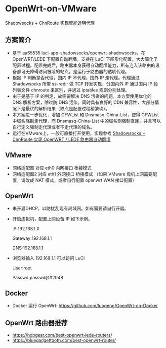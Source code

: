 # OpenWrt-on-VMware
Shadowsocks + ChnRoute 实现智能透明代理

## 方案简介
- 基于 aa65535 luci-app-shadowsocks/openwrt-shadowsocks，在 OpenWRT/LEDE 下配置自动翻墙，支持在 LuCI 下图形化配置，大大简化了配置过程。配置完成后，路由器本身获得自动翻墙能力，所有连入该路由的设备都可无障碍访问被墙的站点。是运行于路由器的透明代理。
- 根据 IP 判断是否代理，国内 IP 不代理，国外 IP 走代理。代理通过 Shadowsocks 所带 ss-redir 做 TCP 转发实现，分国内外 IP 通过国内 IP 段列表文件 chnroute 来区别，并通过 iptables 规则分别处理。
- 由于是基于 IP 的判定，故需要解决 DNS 污染的问题，本方案使用优化的 DNS 解析方案，除过防 DNS 污染，同时具有良好的 CDN 兼容性，大部分情况下是最优的解析结果（缺点是配置过程稍繁琐）。
- 本方案进一步优化，增加 GFWList 和 Dnsmasq-China-List，使得 GFWList 中域名强制走代理，而 Dnsmasq-China-List 中的域名则强制直连，并且可以自行定义强制走代理或者不走代理的域名。
- 运行在VMware上，一般可直接打开使用。实现参考 [Shadowsocks + ChnRoute 实现 OpenWRT / LEDE 路由器自动翻墙](https://cokebar.info/archives/664)

## VMware 
- 网络适配器 对应 eth0 内网接口 桥接模式
- 网络适配器2 对应 eth1 外网接口 桥接模式 （如果 VMware 母机上网需要配置，请改成 NAT 模式，或者自行配置 openwrt WAN 接口配置）

## OpenWrt
- 未开启DHCP，以防扰乱现有局域网。如有需要请自行开启。
- 开启虚拟机，配置上网设备 IP 如下示例。

    IP:192.168.1.X

    Gateway:192.168.1.1

    DNS:192.168.1.1

- 浏览器输入 192.168.1.1 可以访问 LuCI

    User:root

    Passwd:passwd@#2048

## Docker
- Docker 运行 OpenWrt: https://github.com/luoqeng/OpenWrt-on-Docker

## OpenWrt 路由器推荐
- https://hobgear.com/best-openwrt-lede-routers/
- https://bluegadgettooth.com/best-openwrt-router/
